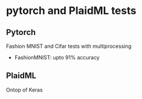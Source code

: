 # pytorch and PlaidML tests
## Pytorch
Fashion MNIST and Cifar tests with multiprocessing
* FashionMNIST: upto 91% accuracy
## PlaidML
Ontop of Keras

